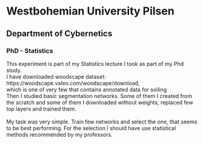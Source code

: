 <h1>Westbohemian University Pilsen</h1>
<h2>Department of Cybernetics</h2> 
<h3>PhD - Statistics</h3>
This experiment is part of my Statistics lecture I took as part of my Phd study.</br>
I have downloaded woodscape dataset: https://woodscape.valeo.com/woodscape/download, </br>
which is one of very few that contains annotated data for soiling</br>
Then I studied basic segmentation networks. Some of them I created from the scratch and some of them I downloaded without weights, replaced few top layers and trained them.</br>
<br>
My task was very simple. Train few networks and select the one, that seems to be best performing. For the selection I should have use statistical methods recommended by my professors. 
